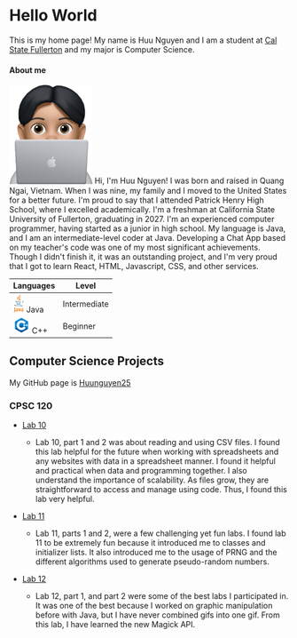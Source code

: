 # Hello World

This is my home page! My name is Huu Nguyen and I am a student at [Cal State Fullerton](http://www.fullerton.edu/) and my major is Computer Science.

#### About me 
<img src="images/memoji_279x332.PNG" alt="drawing" width="150"/>
<p1>Hi, I'm Huu Nguyen! I was born and raised in Quang Ngai, Vietnam. When I was nine, my family and I moved to the United States for a better future.
I'm proud to say that I attended Patrick Henry High School, where I excelled academically. I'm a freshman at California State University of Fullerton, 
graduating in 2027. I'm an experienced computer programmer, having started as a junior in high school. My language is Java, and I am an intermediate-level coder at Java. Developing a Chat App based on my teacher's code was one of my most significant achievements. Though I didn't finish it, it was an outstanding project, and I'm very proud that I got to learn React, HTML, Javascript, CSS, and other services.</p1>

|  Languages  |    Level    |
|-------------|-------------|
|<img src="images/Java_logo.png" alt="drawing" width="20"/>  Java         |Intermediate |
|<img src="images/cplusplus_logo.png" alt="drawing" width="30"/> C++          |Beginner     |

## Computer Science Projects

My GitHub page is [Huunguyen25](https://github.com/huunguyen25)

### CPSC 120

* [Lab 10](https://github.com/cpsc-fall-2023/cpsc-120-lab-10-adrian-huu-2)

    * Lab 10, part 1 and 2 was about reading and using CSV files. I found this lab 
    helpful for the future when working with spreadsheets and any websites with data 
    in a spreadsheet manner. I found it helpful and practical when data and programming 
    together. I also understand the importance of scalability. As files grow, they are 
    straightforward to access and manage using code. Thus, I found this lab very helpful.

* [Lab 11](https://github.com/cpsc-fall-2023/cpsc-120-lab-11-huu-luis)

    * Lab 11, parts 1 and 2, were a few challenging yet fun labs. I found lab 11 
    to be extremely fun because it introduced me to classes and initializer lists. 
    It also introduced me to the usage of PRNG and the different algorithms used to 
    generate pseudo-random numbers.


* [Lab 12](https://github.com/cpsc-fall-2023/cpsc-120-lab-12-huu-dylan-2)

    * Lab 12, part 1, and part 2 were some of the best labs I participated 
    in. It was one of the best because I worked on graphic manipulation 
    before with Java, but I have never combined gifs into one gif. From 
    this lab, I have learned the new Magick API.
